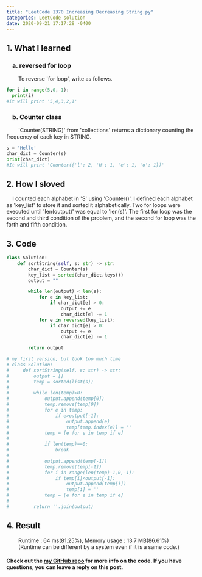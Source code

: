 ```yaml
---
title: "LeetCode 1370 Increasing Decreasing String.py"
categories: LeetCode solution
date: 2020-09-21 17:17:28 -0400
---
```


## 1. What I learned
### &nbsp;&nbsp;&nbsp;&nbsp;a. reversed for loop
&nbsp;&nbsp;&nbsp;&nbsp;&nbsp;&nbsp;&nbsp;&nbsp;To reverse 'for loop', write as follows.
```python
for i in range(5,0,-1):
  print(i)
#It will print '5,4,3,2,1'
```

### &nbsp;&nbsp;&nbsp;&nbsp;b. Counter class  
&nbsp;&nbsp;&nbsp;&nbsp;&nbsp;&nbsp;&nbsp;&nbsp;'Counter(STRING)' from 'collections' returns a dictionary counting the frequency of each key in STRING.
```python
s = 'Hello'
char_dict = Counter(s)
print(char_dict)
#It will print 'Counter({'l': 2, 'H': 1, 'e': 1, 'o': 1})'
```

## 2. How I sloved
&nbsp;&nbsp;&nbsp;&nbsp;I counted each alphabet in 'S' using 'Counter()'. I defined each alphabet as 'key_list' to store it and sorted it alphabetically. Two for loops were executed until 'len(output)' was equal to 'len(s)'. The first for loop was the second and third condition of the problem, and the second for loop was the forth and fifth condition.  

## 3. Code
```python
class Solution:
    def sortString(self, s: str) -> str:
        char_dict = Counter(s)
        key_list = sorted(char_dict.keys())
        output = ""

        while len(output) < len(s):
            for e in key_list:
                if char_dict[e] > 0:
                    output += e
                    char_dict[e] -= 1
            for e in reversed(key_list):
                if char_dict[e] > 0:
                    output += e
                    char_dict[e] -= 1

        return output
```

```python
# my first version, but took too much time
# class Solution:
#     def sortString(self, s: str) -> str:
#         output = []
#         temp = sorted(list(s))
#
#         while len(temp)>0:
#             output.append(temp[0])
#             temp.remove(temp[0])
#             for e in temp:
#                 if e>output[-1]:
#                     output.append(e)
#                     temp[temp.index(e)] = ''
#             temp = [e for e in temp if e]
#
#             if len(temp)==0:
#                 break
#
#             output.append(temp[-1])
#             temp.remove(temp[-1])
#             for i in range(len(temp)-1,0,-1):
#                 if temp[i]<output[-1]:
#                     output.append(temp[i])
#                     temp[i] = ''
#             temp = [e for e in temp if e]
#
#         return ''.join(output)
```
## 4. Result
&nbsp;&nbsp;&nbsp;&nbsp;&nbsp;&nbsp;&nbsp;&nbsp;Runtime : 64 ms(81.25%), Memory usage : 13.7 MB(86.61%)  
&nbsp;&nbsp;&nbsp;&nbsp;&nbsp;&nbsp;&nbsp;&nbsp;(Runtime can be different by a system even if it is a same code.)

#### Check out the [my GitHub repo][hyuk-gh] for more info on the code. If you have questions, you can leave a reply on this post.

[hyuk-gh]:   https://github.com/dlgur1994/StudyAlgorithms
